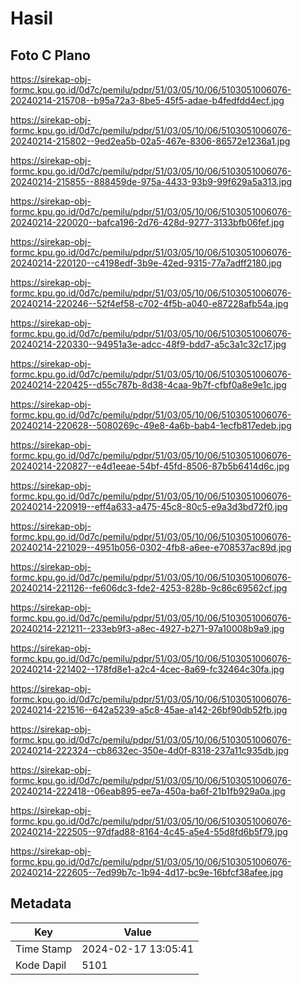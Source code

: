 # Hasil

## Foto C Plano

https://sirekap-obj-formc.kpu.go.id/0d7c/pemilu/pdpr/51/03/05/10/06/5103051006076-20240214-215708--b95a72a3-8be5-45f5-adae-b4fedfdd4ecf.jpg

https://sirekap-obj-formc.kpu.go.id/0d7c/pemilu/pdpr/51/03/05/10/06/5103051006076-20240214-215802--9ed2ea5b-02a5-467e-8306-86572e1236a1.jpg

https://sirekap-obj-formc.kpu.go.id/0d7c/pemilu/pdpr/51/03/05/10/06/5103051006076-20240214-215855--888459de-975a-4433-93b9-99f629a5a313.jpg

https://sirekap-obj-formc.kpu.go.id/0d7c/pemilu/pdpr/51/03/05/10/06/5103051006076-20240214-220020--bafca196-2d76-428d-9277-3133bfb06fef.jpg

https://sirekap-obj-formc.kpu.go.id/0d7c/pemilu/pdpr/51/03/05/10/06/5103051006076-20240214-220120--c4198edf-3b9e-42ed-9315-77a7adff2180.jpg

https://sirekap-obj-formc.kpu.go.id/0d7c/pemilu/pdpr/51/03/05/10/06/5103051006076-20240214-220246--52f4ef58-c702-4f5b-a040-e87228afb54a.jpg

https://sirekap-obj-formc.kpu.go.id/0d7c/pemilu/pdpr/51/03/05/10/06/5103051006076-20240214-220330--94951a3e-adcc-48f9-bdd7-a5c3a1c32c17.jpg

https://sirekap-obj-formc.kpu.go.id/0d7c/pemilu/pdpr/51/03/05/10/06/5103051006076-20240214-220425--d55c787b-8d38-4caa-9b7f-cfbf0a8e9e1c.jpg

https://sirekap-obj-formc.kpu.go.id/0d7c/pemilu/pdpr/51/03/05/10/06/5103051006076-20240214-220628--5080269c-49e8-4a6b-bab4-1ecfb817edeb.jpg

https://sirekap-obj-formc.kpu.go.id/0d7c/pemilu/pdpr/51/03/05/10/06/5103051006076-20240214-220827--e4d1eeae-54bf-45fd-8506-87b5b6414d6c.jpg

https://sirekap-obj-formc.kpu.go.id/0d7c/pemilu/pdpr/51/03/05/10/06/5103051006076-20240214-220919--eff4a633-a475-45c8-80c5-e9a3d3bd72f0.jpg

https://sirekap-obj-formc.kpu.go.id/0d7c/pemilu/pdpr/51/03/05/10/06/5103051006076-20240214-221029--4951b056-0302-4fb8-a6ee-e708537ac89d.jpg

https://sirekap-obj-formc.kpu.go.id/0d7c/pemilu/pdpr/51/03/05/10/06/5103051006076-20240214-221126--fe606dc3-fde2-4253-828b-9c86c69562cf.jpg

https://sirekap-obj-formc.kpu.go.id/0d7c/pemilu/pdpr/51/03/05/10/06/5103051006076-20240214-221211--233eb9f3-a8ec-4927-b271-97a10008b9a9.jpg

https://sirekap-obj-formc.kpu.go.id/0d7c/pemilu/pdpr/51/03/05/10/06/5103051006076-20240214-221402--178fd8e1-a2c4-4cec-8a69-fc32464c30fa.jpg

https://sirekap-obj-formc.kpu.go.id/0d7c/pemilu/pdpr/51/03/05/10/06/5103051006076-20240214-221516--642a5239-a5c8-45ae-a142-26bf90db52fb.jpg

https://sirekap-obj-formc.kpu.go.id/0d7c/pemilu/pdpr/51/03/05/10/06/5103051006076-20240214-222324--cb8632ec-350e-4d0f-8318-237a11c935db.jpg

https://sirekap-obj-formc.kpu.go.id/0d7c/pemilu/pdpr/51/03/05/10/06/5103051006076-20240214-222418--06eab895-ee7a-450a-ba6f-21b1fb929a0a.jpg

https://sirekap-obj-formc.kpu.go.id/0d7c/pemilu/pdpr/51/03/05/10/06/5103051006076-20240214-222505--97dfad88-8164-4c45-a5e4-55d8fd6b5f79.jpg

https://sirekap-obj-formc.kpu.go.id/0d7c/pemilu/pdpr/51/03/05/10/06/5103051006076-20240214-222605--7ed99b7c-1b94-4d17-bc9e-16bfcf38afee.jpg


## Metadata

| Key        | Value               |
| ---------- | ------------------- |
| Time Stamp | 2024-02-17 13:05:41 |
| Kode Dapil | 5101                |



